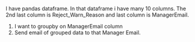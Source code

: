 I have  pandas dataframe. In that dataframe i have many 10 columns.
The 2nd last column is Reject_Warn_Reason and last column is ManagerEmail.

1. I want to groupby on ManagerEmail column
2. Send email of grouped data to that Manager Email.